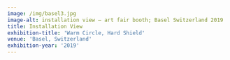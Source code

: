 ```yaml
---
image: /img/basel3.jpg
image-alt: installation view – art fair booth; Basel Switzerland 2019
title: Installation View
exhibition-title: 'Warm Circle, Hard Shield'
venue: 'Basel, Switzerland'
exhibition-year: '2019'
---
```


